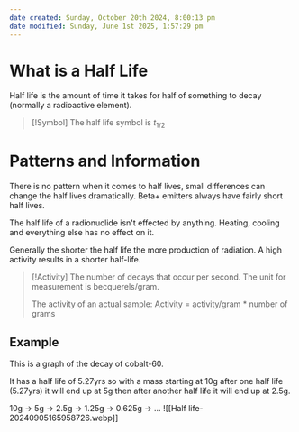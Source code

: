 ```yaml
---
date created: Sunday, October 20th 2024, 8:00:13 pm
date modified: Sunday, June 1st 2025, 1:57:29 pm
---
```


# What is a Half Life
Half life is the amount of time it takes for half of something to decay (normally a radioactive element).

> [!Symbol]
> The half life symbol is $t_{1/2}$

# Patterns and Information
There is no pattern when it comes to half lives, small differences can change the half lives dramatically. Beta+ emitters always have fairly short half lives.

The half life of a radionuclide isn't effected by anything. Heating, cooling and everything else has no effect on it.

Generally the shorter the half life the more production of radiation. A high activity results in a shorter half-life.

> [!Activity]
> The number of decays that occur per second.
> The unit for measurement is becquerels/gram.
>
> The activity of an actual sample:
> Activity = activity/gram * number of grams

## Example
This is a graph of the decay of cobalt-60.

It has a half life of 5.27yrs so with a mass starting at 10g after one half life (5.27yrs) it will end up at 5g then after another half life it will end up at 2.5g.

10g -> 5g -> 2.5g -> 1.25g -> 0.625g -> …
![[Half life-20240905165958726.webp]]

